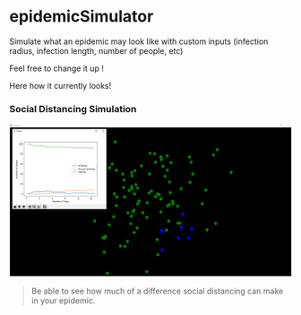 # epidemicSimulator
Simulate what an epidemic may look like with custom inputs (infection radius, infection length, number of people, etc)




Feel free to change it up !



Here how it currently looks!

### Social Distancing Simulation

![Image of socialDistancingSim ](https://github.com/Mario5648/epidemicSimulator/blob/master/SocialDist.PNG?raw=true)

>Be able to see how much of a difference social distancing can make in your epidemic. 



